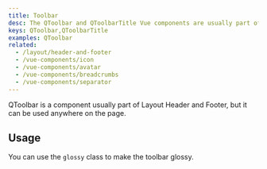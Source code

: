 ```yaml
---
title: Toolbar
desc: The QToolbar and QToolbarTitle Vue components are usually part of QHeader or QFooter, but it can be used anywhere on the page.
keys: QToolbar,QToolbarTitle
examples: QToolbar
related:
  - /layout/header-and-footer
  - /vue-components/icon
  - /vue-components/avatar
  - /vue-components/breadcrumbs
  - /vue-components/separator
---
```


QToolbar is a component usually part of Layout Header and Footer, but it can be used anywhere on the page.

<doc-api file="QToolbar" />

<doc-api file="QToolbarTitle" />

## Usage

<doc-example title="Basic" file="Basic" />

<doc-example title="With Avatar" file="Avatar" />

You can use the `glossy` class to make the toolbar glossy.

<doc-example title="Glossy" file="Glossy" />

<doc-example title="Grouped vertically" file="GroupedVertically" />

<doc-example title="Grouped horizontally" file="GroupedHorizontally" />

<doc-example title="With Tabs" file="WithTabs" />

<doc-example title="With Button Dropdown" file="WithDropdown" />

<doc-example title="With Button Toggle" file="WithBtnToggle" />
